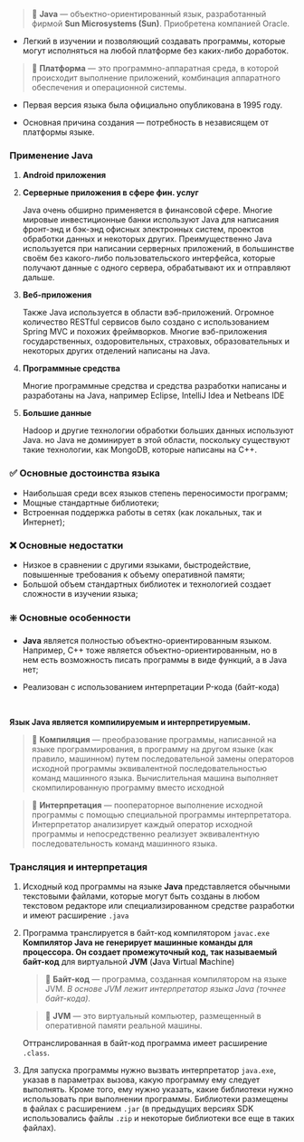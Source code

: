 
> 📖 **Java** — объектно-ориентированный язык, разработанный фирмой **Sun Microsystems (Sun)**. Приобретена компанией Oracle.

- Легкий в изучении и позволяющий создавать программы, которые могут исполняться на любой платформе без каких-либо доработок.

> 📖 **Платформа** — это программно-аппаратная среда, в которой происходит выполнение приложений, комбинация аппаратного обеспечения и операционной системы.

- Первая версия языка была официально опубликована в 1995 году.

- Основная причина создания — потребность в независящем от платформы языке.

### Применение Java

1. **Android приложения**

2. **Серверные приложения в сфере фин. услуг**
    
    Java очень обширно применяется в финансовой сфере. Многие мировые инвестиционные банки используют Java для написания фронт-энд и бэк-энд офисных электронных систем, проектов обработки данных и некоторых других. Преимущественно Java используется при написании серверных приложений, в большинстве своём без какого-либо пользовательского интерфейса, которые получают данные с одного сервера, обрабатывают их и отправляют дальше.
    
3. **Веб-приложения**
    
    Также Java используется в области вэб-приложений. Огромное количество RESTful сервисов было создано с использованием Spring MVC и похожих фреймворков. Многие вэб-приложения государственных, оздоровительных, страховых, образовательных и некоторых других отделений написаны на Java.
    
5. **Программные средства**
    
    Многие программные средства и средства разработки написаны и разработаны на Java, например Eclipse, IntelliJ Idea и Netbeans IDE
    
6. **Большие данные**
    
    Hadoop и другие технологии обработки больших данных используют Java. но Java не доминирует в этой области, поскольку существуют такие технологии, как MongoDB, которые написаны на C++.

### :white_check_mark: Основные достоинства языка

- Наибольшая среди всех языков степень переносимости программ;
- Мощные стандартные библиотеки;
- Встроенная поддержка работы в сетях (как локальных, так и Интернет);

### :x: Основные недостатки

- Низкое в сравнении с другими языками, быстродействие, повышенные требования к объему оперативной памяти;
- Большой объем стандартных библиотек и технологией создает сложности в изучении языка;

### :sparkle: Основные особенности

- **Java** является полностью объектно-ориентированным языком. Например, С++ тоже является объектно-ориентированным, но в нем есть возможность писать программы в виде функций, а в Java нет;

- Реализован с использованием интерпретации P-кода (байт-кода)

<br>

**Язык Java является компилируемым и интерпретируемым.**

> 📖 **Компиляция** — преобразование программы, написанной на языке программирования, в программу на другом языке (как правило, машинном) путем последовательной замены операторов исходной программы эквивалентной последовательностью команд машинного языка. Вычислительная машина выполняет скомпилированную программу вместо исходной

> 📖 **Интерпретация** — пооператорное выполнение исходной программы с помощью специальной программы интерпретатора. Интерпретатор анализирует каждый оператор исходной программы и непосредственно реализует эквивалентную последовательность команд машинного языка.

### Трансляция и интерпретация

1. Исходный код программы на языке **Java** представляется обычными текстовыми файлами, которые могут быть созданы в любом текстовом редакторе или специализированном средстве разработки и имеют расширение `.java`

1. Программа транслируется в байт-код компилятором `javac.exe`
**Компилятор Java не генерирует машинные команды для процессора. Он создает промежуточный код, так называемый байт-код** для виртуальной 
**JVM** (**J**ava **V**irtual **M**achine)
    
    > 📖 **Байт-код** — программа, созданная компилятором на языке JVM. *В основе JVM лежит интерпретатор языка Java (точнее байт-кода).*

    > 📖 **JVM** — это виртуальный компьютер, размещенный в оперативной памяти реальной машины.
    
    Оттранслированная в байт-код программа имеет расширение `.class`.
    

1. Для запуска программы нужно вызвать интерпретатор `java.exe`, указав в параметрах вызова, какую программу ему следует выполнять.
Кроме того, ему нужно указать, какие библиотеки нужно использовать при выполнении программы. Библиотеки размещены в файлах с расширением `.jar` 
(в предыдущих версиях SDK использовались файлы `.zip` и некоторые библиотеки все еще в таких файлах).

